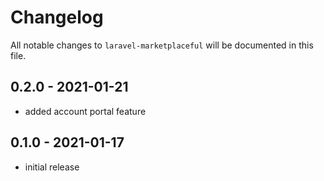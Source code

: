 # Changelog

All notable changes to `laravel-marketplaceful` will be documented in this file.

## 0.2.0 - 2021-01-21

- added account portal feature

## 0.1.0 - 2021-01-17

- initial release
